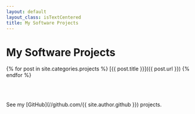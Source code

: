 ```yaml
---
layout: default
layout_class: isTextCentered
title: My Software Projects
---
```


# My Software Projects

{% for post in site.categories.projects %}
  [{{ post.title }}]({{ post.url }})
{% endfor %}

<br>
<br>

See my [GitHub](//github.com/{{ site.author.github }}) projects.

<br>